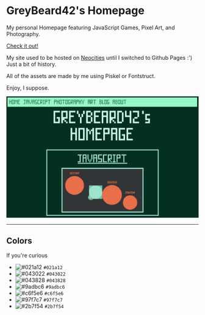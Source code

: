 # GreyBeard42's Homepage

My personal Homepage featuring JavaScript Games, Pixel Art, and Photography.

[Check it out!](https://greybeard42.github.io)

My site used to be hosted on [Neocities](https://neocities.org) until I switched to Github Pages :')
Just a bit of history.

All of the assets are made by me using Piskel or Fontstruct.

Enjoy, I suppose.

![preview.png](preview.png)

---

## Colors

If you're curious

- ![#021a12](https://placehold.co/15x15/021a12/021a12.png) `#021a12`
- ![#043022](https://placehold.co/15x15/043022/043022.png) `#043022`
- ![#043828](https://placehold.co/15x15/043828/043828.png)
`#043828`
- ![#9adbc6](https://placehold.co/15x15/9adbc6/9adbc6.png) `#9adbc6`
- ![#c6f5e6](https://placehold.co/15x15/c6f5e6/c6f5e6.png) `#c6f5e6`
- ![#97f7c7](https://placehold.co/15x15/97f7c7/97f7c7.png) `#97f7c7`
- ![#2b7f54](https://placehold.co/15x15/2b7f54/2b7f54.png) `#2b7f54`
